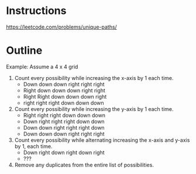 Instructions
===
https://leetcode.com/problems/unique-paths/


Outline
===
Example: Assume a 4 x 4 grid

1. Count every possibility while increasing the x-axis by 1 each time.
    - Down down down right right right
    - Right down down down right right
    - Right Right down down down right
    - right right right down down down
1. Count every possibility while increasing the y-axis by 1 each time.
    - Right right right down down down
    - Down right right right down down
    - Down down right right right down
    - Down down down right right right
1. Count every possibility while alternating increasing the x-axis and y-axis by 1, each time.
    - Down right down right down right
    - ???
1. Remove any duplicates from the entire list of possibilities.